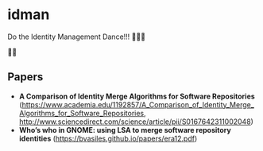 # idman
Do the Identity Management Dance!!! :dancer::dancer::dancer:

💃🏽

## Papers

* **A Comparison of Identity Merge Algorithms for Software Repositories** (<https://www.academia.edu/1192857/A_Comparison_of_Identity_Merge_Algorithms_for_Software_Repositories>, <http://www.sciencedirect.com/science/article/pii/S0167642311002048>)
* **Who’s who in GNOME: using LSA to merge software repository identities** (<https://bvasiles.github.io/papers/era12.pdf>)
